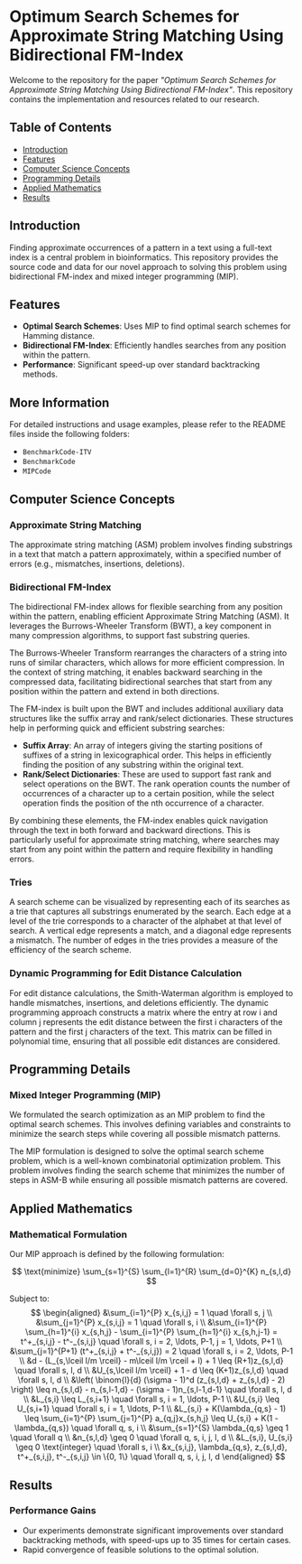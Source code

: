 # Optimum Search Schemes for Approximate String Matching Using Bidirectional FM-Index

Welcome to the repository for the paper *"Optimum Search Schemes for Approximate String Matching Using Bidirectional FM-Index"*. This repository contains the implementation and resources related to our research.

## Table of Contents

- [Introduction](#introduction)
- [Features](#features)
- [Computer Science Concepts](#computer-science-concepts)
- [Programming Details](#programming-details)
- [Applied Mathematics](#applied-mathematics)
- [Results](#results)

## Introduction

Finding approximate occurrences of a pattern in a text using a full-text index is a central problem in bioinformatics. This repository provides the source code and data for our novel approach to solving this problem using bidirectional FM-index and mixed integer programming (MIP).

## Features

- **Optimal Search Schemes**: Uses MIP to find optimal search schemes for Hamming distance.
- **Bidirectional FM-Index**: Efficiently handles searches from any position within the pattern.
- **Performance**: Significant speed-up over standard backtracking methods.

## More Information

For detailed instructions and usage examples, please refer to the README files inside the following folders:
- `BenchmarkCode-ITV`
- `BenchmarkCode`
- `MIPCode`

## Computer Science Concepts

### Approximate String Matching

The approximate string matching (ASM) problem involves finding substrings in a text that match a pattern approximately, within a specified number of errors (e.g., mismatches, insertions, deletions).

### Bidirectional FM-Index

The bidirectional FM-index allows for flexible searching from any position within the pattern, enabling efficient Approximate String Matching (ASM). It leverages the Burrows-Wheeler Transform (BWT), a key component in many compression algorithms, to support fast substring queries.

The Burrows-Wheeler Transform rearranges the characters of a string into runs of similar characters, which allows for more efficient compression. In the context of string matching, it enables backward searching in the compressed data, facilitating bidirectional searches that start from any position within the pattern and extend in both directions.

The FM-index is built upon the BWT and includes additional auxiliary data structures like the suffix array and rank/select dictionaries. These structures help in performing quick and efficient substring searches:

- **Suffix Array**: An array of integers giving the starting positions of suffixes of a string in lexicographical order. This helps in efficiently finding the position of any substring within the original text.
- **Rank/Select Dictionaries**: These are used to support fast rank and select operations on the BWT. The rank operation counts the number of occurrences of a character up to a certain position, while the select operation finds the position of the nth occurrence of a character.

By combining these elements, the FM-index enables quick navigation through the text in both forward and backward directions. This is particularly useful for approximate string matching, where searches may start from any point within the pattern and require flexibility in handling errors.

### Tries

A search scheme can be visualized by representing each of its searches as a trie that captures all substrings enumerated by the search. Each edge at a level of the trie corresponds to a character of the alphabet at that level of search. A vertical edge represents a match, and a diagonal edge represents a mismatch. The number of edges in the tries provides a measure of the efficiency of the search scheme.

### Dynamic Programming for Edit Distance Calculation

For edit distance calculations, the Smith-Waterman algorithm is employed to handle mismatches, insertions, and deletions efficiently. The dynamic programming approach constructs a matrix where the entry at row i and column j represents the edit distance between the first i characters of the pattern and the first j characters of the text. This matrix can be filled in polynomial time, ensuring that all possible edit distances are considered.

## Programming Details

### Mixed Integer Programming (MIP)

We formulated the search optimization as an MIP problem to find the optimal search schemes. This involves defining variables and constraints to minimize the search steps while covering all possible mismatch patterns.

The MIP formulation is designed to solve the optimal search scheme problem, which is a well-known combinatorial optimization problem. This problem involves finding the search scheme that minimizes the number of steps in ASM-B while ensuring all possible mismatch patterns are covered.

## Applied Mathematics

### Mathematical Formulation

Our MIP approach is defined by the following formulation:

$$
\text{minimize} \sum_{s=1}^{S} \sum_{l=1}^{R} \sum_{d=0}^{K} n_{s,l,d}
$$

Subject to:
$$
\begin{aligned}
&\sum_{i=1}^{P} x_{s,i,j} = 1 \quad \forall s, j \\
&\sum_{j=1}^{P} x_{s,i,j} = 1 \quad \forall s, i \\
&\sum_{i=1}^{P} \sum_{h=1}^{i} x_{s,h,j} - \sum_{i=1}^{P} \sum_{h=1}^{i} x_{s,h,j-1} = t^+_{s,i,j} - t^-_{s,i,j} \quad \forall s, i = 2, \ldots, P-1, j = 1, \ldots, P+1 \\
&\sum_{j=1}^{P+1} (t^+_{s,i,j} + t^-_{s,i,j}) = 2 \quad \forall s, i = 2, \ldots, P-1 \\
&d - (L_{s,\lceil l/m \rceil} - m\lceil l/m \rceil + l) + 1 \leq (R+1)z_{s,l,d} \quad \forall s, l, d \\
&U_{s,\lceil l/m \rceil} + 1 - d \leq (K+1)z_{s,l,d} \quad \forall s, l, d \\
&\left( \binom{l}{d} (\sigma - 1)^d (z_{s,l,d} + z_{s,l,d} - 2) \right) \leq n_{s,l,d} - n_{s,l-1,d} - (\sigma - 1)n_{s,l-1,d-1} \quad \forall s, l, d \\
&L_{s,i} \leq L_{s,i+1} \quad \forall s, i = 1, \ldots, P-1 \\
&U_{s,i} \leq U_{s,i+1} \quad \forall s, i = 1, \ldots, P-1 \\
&L_{s,i} + K(\lambda_{q,s} - 1) \leq \sum_{i=1}^{P} \sum_{j=1}^{P} a_{q,j}x_{s,h,j} \leq U_{s,i} + K(1 - \lambda_{q,s}) \quad \forall q, s, i \\
&\sum_{s=1}^{S} \lambda_{q,s} \geq 1 \quad \forall q \\
&n_{s,l,d} \geq 0 \quad \forall q, s, i, j, l, d \\
&L_{s,i}, U_{s,i} \geq 0 \text{integer} \quad \forall s, i \\
&x_{s,i,j}, \lambda_{q,s}, z_{s,l,d}, t^+_{s,i,j}, t^-_{s,i,j} \in \{0, 1\} \quad \forall q, s, i, j, l, d
\end{aligned}
$$

## Results

### Performance Gains

- Our experiments demonstrate significant improvements over standard backtracking methods, with speed-ups up to 35 times for certain cases. 
- Rapid convergence of feasible solutions to the optimal solution.
